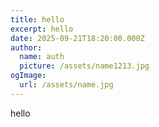 ```yaml
---
title: hello
excerpt: hello
date: 2025-09-21T18:20:00.000Z
author:
  name: auth
  picture: /assets/name1213.jpg
ogImage:
  url: /assets/name.jpg
---
```

hello